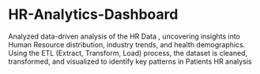 # HR-Analytics-Dashboard
Analyzed data-driven analysis of the HR Data , uncovering insights into Human Resource distribution, industry trends, and health demographics. Using the ETL (Extract, Transform, Load) process, the dataset is cleaned, transformed, and visualized to identify key patterns in Patients HR analysis
